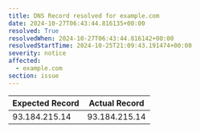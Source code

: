 ```yaml
---
title: DNS Record resolved for example.com
date: 2024-10-27T06:43:44.816135+00:00
resolved: True
resolvedWhen: 2024-10-27T06:43:44.816142+00:00
resolvedStartTime: 2024-10-25T21:09:43.191474+00:00
severity: notice
affected:
  - example.com
section: issue
---
```


| Expected Record  | Actual Record  |
|------------------|----------------|
| 93.184.215.14 | 93.184.215.14 |
